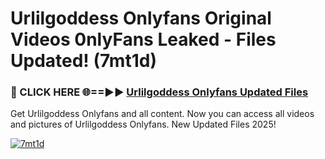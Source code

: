 # Urlilgoddess Onlyfans Original Videos 0nlyFans Leaked - Files Updated! (7mt1d)

<h3>🔴 CLICK HERE 🌐==►► <a href="https://tinyurl.com/2m67pmp6" rel="nofollow">Urlilgoddess Onlyfans Updated Files</a></h3>

Get Urlilgoddess Onlyfans and all content. Now you can access all videos and pictures of Urlilgoddess Onlyfans. New Updated Files 2025!

[![7mt1d](https://i.imgur.com/H4QAA4z.gif)](https://tinyurl.com/2m67pmp6)